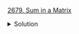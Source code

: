 [2679. Sum in a Matrix](https://leetcode.com/contest/biweekly-contest-104/problems/sum-in-a-matrix/)

<details><summary>Solution</summary>

![](../../../../assets/2679.png)

</details>
